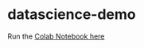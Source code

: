 # datascience-demo
Run the  [Colab Notebook here](https://github.com/irwingss/datascience-demo/blob/main/DataScience_demo_4Github.ipynb)

